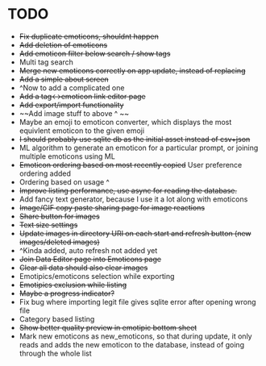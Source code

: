# TODO
* ~~Fix duplicate emoticons, shouldnt happen~~
* ~~Add deletion of emoticons~~
* ~~Add emoticon filter below search / show tags~~
* Multi tag search
* ~~Merge new emoticons correctly on app update, instead of replacing~~
* ~~Add a simple about screen~~ 
* ^Now to add a complicated one
* ~~Add a tag<->emoticon link editor page~~
* ~~Add export/import functionality~~
* ~~Add image stuff to above ^ ~~
* Maybe an emoji to emoticon converter, which displays the most equivlent emoticon to the given emoji
* ~~I should probably use sqlite db as the initial asset instead of csv+json~~
* ML algorithm to generate an emoticon for a particular prompt, or joining multiple emoticons using ML
* ~~Emoticon ordering based on most recently copied~~ User preference ordering added
* Ordering based on usage ^
* ~~Improve listing performance, use async for reading the database.~~
* Add fancy text generator, because I use it a lot along with emoticons
* ~~Image/GIF copy paste sharing page for image reactions~~
* ~~Share button for images~~
* ~~Text size settings~~
* ~~Update images in directory URI on each start and refresh button  (new images/deleted images)~~ 
* ^Kinda added, auto refresh not added yet
* ~~Join Data Editor page into Emoticons page~~
* ~~Clear all data should also clear images~~
* Emotipics/emoticons selection while exporting
* ~~Emotipics exclusion while listing~~
* ~~Maybe a progress indicator?~~
* Fix bug where importing legit file gives sqlite error after opening wrong file
* Category based listing
* ~~Show better quality preview in emotipic bottom sheet~~
* Mark new emoticons as new_emoticons, so that during update, it only reads and
adds the new emoticon to the database, instead of going through the whole list